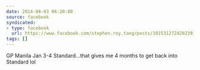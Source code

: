 ```yaml
---
date: 2014-08-03 06:20:00
source: facebook
syndicated:
- type: facebook
  url: https://www.facebook.com/stephen.roy.tang/posts/10153127242023912
tags: []
---
```


GP Manila Jan 3-4 Standard...that gives me 4 months to get back into Standard lol